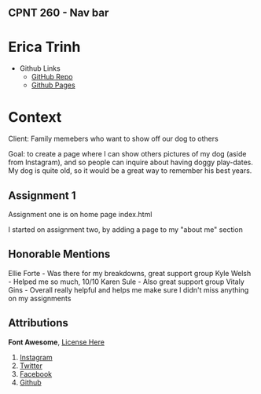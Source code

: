 ## CPNT 260 - Nav bar

# Erica Trinh

- Github Links
  - [GitHub Repo](https://github.com/ertrinhh/CPNT260-a1)
  - [Github Pages](https://ertrinhh.github.io/CPNT260-a1/)

# Context

Client: Family memebers who want to show off our dog to others

Goal: to create a page where I can show others pictures of my dog (aside from Instagram), and so people can inquire about having doggy play-dates. My dog is quite old, so it would be a great way to remember his best years.

## Assignment 1

Assignment one is on home page index.html

I started on assignment two, by adding a page to my "about me" section

## Honorable Mentions

Ellie Forte - Was there for my breakdowns, great support group
Kyle Welsh - Helped me so much, 10/10
Karen Sule - Also great support group
Vitaly Gins - Overall really helpful and helps me make sure I didn't miss anything on my assignments

## Attributions

<strong>Font Awesome</strong>, [License Here](https://fontawesome.com/license/free)

1. [Instagram](https://fontawesome.com/icons/instagram?style=brands)
2. [Twitter](https://fontawesome.com/icons/twitter?style=brands)
3. [Facebook](https://fontawesome.com/icons/facebook-f?style=brands)
4. [Github](https://fontawesome.com/icons/github?style=brands)
